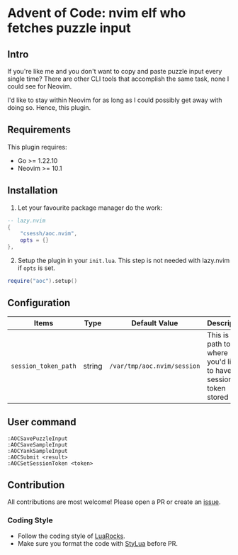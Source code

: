 <!-- panvimdoc-ignore-start -->
# Advent of Code: nvim elf who fetches puzzle input
<!-- panvimdoc-ignore-end -->

## Intro
If you're like me and you don't want to copy and paste puzzle input every single time?
There are other CLI tools that accomplish the same task, none I could see for Neovim.

I'd like to stay within Neovim for as long as I could possibly get away with doing so. Hence, this plugin.

## Requirements

This plugin requires:

- Go >= 1.22.10
- Neovim >= 10.1

## Installation

1. Let your favourite package manager do the work:

```lua
-- lazy.nvim
{
    "csessh/aoc.nvim",
    opts = {}
},
```

2. Setup the plugin in your `init.lua`. This step is not needed with lazy.nvim if `opts` is set.

```lua
require("aoc").setup()
```

## Configuration

| Items                 | Type      | Default Value      | Description    |
| --------------------- | --------- | ------------------ | -------------- |
| `session_token_path`        | string    | `/var/tmp/aoc.nvim/session` | This is the path to where you'd like to have the session token stored |

## User command

```
:AOCSavePuzzleInput
:AOCSaveSampleInput
:AOCYankSampleInput
:AOCSubmit <result> 
:AOCSetSessionToken <token>
```

## Contribution

All contributions are most welcome! Please open a PR or create an [issue](https://github.com/csessh/stopinsert.nvim/issues).

### Coding Style

- Follow the coding style of [LuaRocks](https://github.com/luarocks/lua-style-guide).
- Make sure you format the code with [StyLua](https://github.com/JohnnyMorganz/StyLua) before PR.

